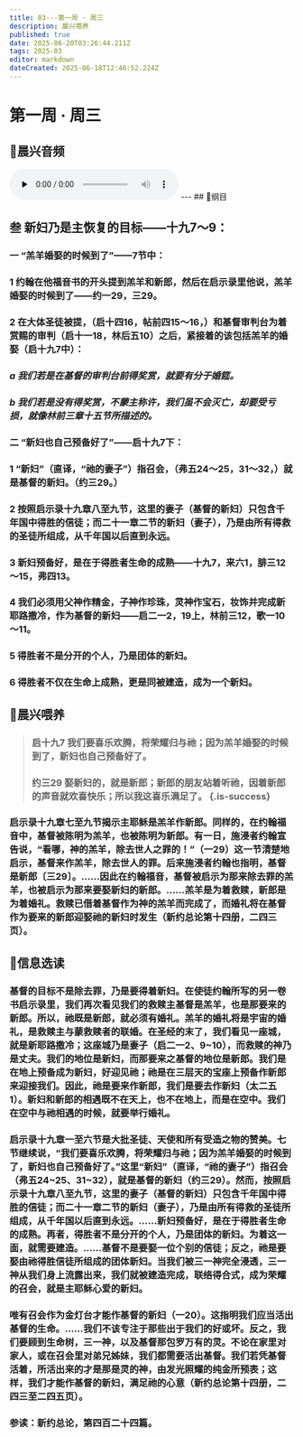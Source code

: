 ```yaml
---
title: 03---第一周 · 周三
description: 晨兴喂养
published: true
date: 2025-06-20T03:26:44.211Z
tags: 2025-03
editor: markdown
dateCreated: 2025-06-18T12:46:52.224Z
---
```


# 第一周 · 周三
## 🎵晨兴音频
<audio id="audio" controls="" preload="none">
      <source id="mp3" src="/2025-03/week1/week1day3.mp3">
</audio>
---
## 📖纲目

## 叁    新妇乃是主恢复的目标——十九7～9：

### 一    “羔羊婚娶的时候到了”——7节中：

### 1    约翰在他福音书的开头提到羔羊和新郎，然后在启示录里他说，羔羊婚娶的时候到了——约一29，三29。

### 2    在大体圣徒被提，（启十四16，帖前四15～16，）和基督审判台为着赏赐的审判（启十一18，林后五10）之后，紧接着的该包括羔羊的婚娶（启十九7中）：

### *a    我们若是在基督的审判台前得奖赏，就要有分于婚筵。*

### *b    我们若是没有得奖赏，不蒙主称许，我们虽不会灭亡，却要受亏损，就像林前三章十五节所描述的。*

### 二    “新妇也自己预备好了”——启十九7下：

### 1    “新妇”（直译，“祂的妻子”）指召会，（弗五24～25，31～32，）就是基督的新妇。（约三29。）

### 2    按照启示录十九章八至九节，这里的妻子（基督的新妇）只包含千年国中得胜的信徒；而二十一章二节的新妇（妻子），乃是由所有得救的圣徒所组成，从千年国以后直到永远。

### 3    新妇预备好，是在于得胜者生命的成熟——十九7，来六1，腓三12～15，弗四13。

### 4    我们必须用父神作精金，子神作珍珠，灵神作宝石，妆饰并完成新耶路撒冷，作为基督的新妇——启二一2，19上，林前三12，歌一10～11。

### 5    得胜者不是分开的个人，乃是团体的新妇。

### 6    得胜者不仅在生命上成熟，更是同被建造，成为一个新妇。

## 📖晨兴喂养

>### **启十九7**    **我们要喜乐欢腾，将荣耀归与祂；因为羔羊婚娶的时候到了，新妇也自己预备好了。**
>
>### **约三29**    **娶新妇的，就是新郎；新郎的朋友站着听祂，因着新郎的声音就欢喜快乐；所以我这喜乐满足了。** {.is-success}

### 启示录十九章七至九节揭示主耶稣是羔羊作新郎。同样的，在约翰福音中，基督被陈明为羔羊，也被陈明为新郎。有一日，施浸者约翰宣告说，“看哪，神的羔羊，除去世人之罪的！”（一29）这一节清楚地启示，基督来作羔羊，除去世人的罪。后来施浸者约翰也指明，基督是新郎〔三29〕。……因此在约翰福音，基督被启示为那来除去罪的羔羊，也被启示为那来要娶新妇的新郎。……羔羊是为着救赎，新郎是为着婚礼。救赎已借着基督作为神的羔羊而完成了，而婚礼将在基督作为要来的新郎迎娶祂的新妇时发生（新约总论第十四册，二四三页）。

## 📖信息选读

### 基督的目标不是除去罪，乃是要得着新妇。在使徒约翰所写的另一卷书启示录里，我们再次看见我们的救赎主基督是羔羊，也是那要来的新郎。所以，祂既是新郎，就必须有婚礼。羔羊的婚礼将是宇宙的婚礼，是救赎主与蒙救赎者的联婚。在圣经的末了，我们看见一座城，就是新耶路撒冷；这座城乃是妻子（启二一2、9~10），而救赎的神乃是丈夫。我们的地位是新妇，而那要来之基督的地位是新郎。我们是在地上预备成为新妇，好迎见祂；祂是在三层天的宝座上预备作新郎来迎接我们。因此，祂是要来作新郎，我们是要去作新妇（太二五1）。新妇和新郎的相遇既不在天上，也不在地上，而是在空中。我们在空中与祂相遇的时候，就要举行婚礼。

### 启示录十九章一至六节是大批圣徒、天使和所有受造之物的赞美。七节继续说，“我们要喜乐欢腾，将荣耀归与祂；因为羔羊婚娶的时候到了，新妇也自己预备好了。”这里“新妇”（直译，“祂的妻子”）指召会（弗五24~25、31~32），就是基督的新妇（约三29）。然而，按照启示录十九章八至九节，这里的妻子（基督的新妇）只包含千年国中得胜的信徒；而二十一章二节的新妇（妻子），乃是由所有得救的圣徒所组成，从千年国以后直到永远。……新妇预备好，是在于得胜者生命的成熟。再者，得胜者不是分开的个人，乃是团体的新妇。为着这一面，就需要建造。……基督不是要娶一位个别的信徒；反之，祂是要娶由祂得胜信徒所组成的团体新妇。当我们被三一神完全浸透，三一神从我们身上流露出来，我们就被建造完成，联络得合式，成为荣耀的召会，就是主耶稣心爱的新妇。

### 唯有召会作为金灯台才能作基督的新妇（一20）。这指明我们应当活出基督的生命。……我们不该专注于那些出于我们的好或坏。反之，我们要顾到生命树，三一神，以及基督那包罗万有的灵。不论在家里对家人，或在召会里对弟兄姊妹，我们都需要活出基督。我们若凭基督活着，所活出来的才是那是灵的神，由发光照耀的纯金所预表；这样，我们才能作基督的新妇，满足祂的心意（新约总论第十四册，二四三至二四五页）。

### 参读：新约总论，第四百二十四篇。
<!-- Google tag (gtag.js) -->
<script async src="https://www.googletagmanager.com/gtag/js?id=G-1P8709Z16T"></script>
<script>
  window.dataLayer = window.dataLayer || [];
  function gtag(){dataLayer.push(arguments);}
  gtag('js', new Date());

  gtag('config', 'G-1P8709Z16T');
</script>